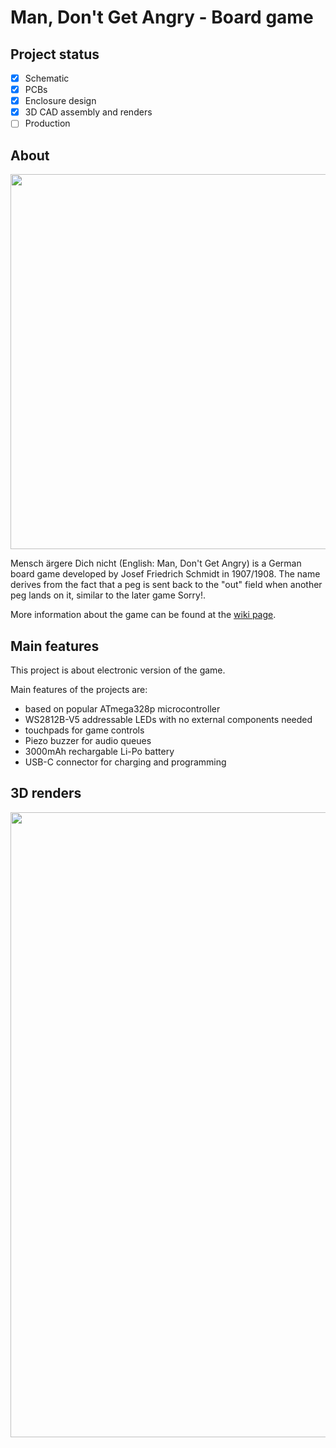 # Man, Don't Get Angry - Board game

## Project status
- [x] Schematic
- [x] PCBs
- [x] Enclosure design
- [x] 3D CAD assembly and renders
- [ ] Production

## About
<img src="https://upload.wikimedia.org/wikipedia/commons/0/0d/Mens_Erger_Je_Niet_Bordspel_1.jpg" width="600"/>

Mensch ärgere Dich nicht (English: Man, Don't Get Angry) is a German board game developed by Josef Friedrich Schmidt in 1907/1908. The name derives from the fact that a peg is sent back to the "out" field when another peg lands on it, similar to the later game Sorry!.

More information about the game can be found at the [wiki page](https://en.wikipedia.org/wiki/Mensch_%C3%A4rgere_Dich_nicht).

## Main features
This project is about electronic version of the game.

Main features of the projects are:
- based on popular ATmega328p microcontroller
- WS2812B-V5 addressable LEDs with no external components needed
- touchpads for game controls
- Piezo buzzer for audio queues
- 3000mAh rechargable Li-Po battery
- USB-C connector for charging and programming

## 3D renders
<img src="https://raw.githubusercontent.com/jkordek1/CNLJS/main/Images/BoardGameV1.png" width="1000"/>
